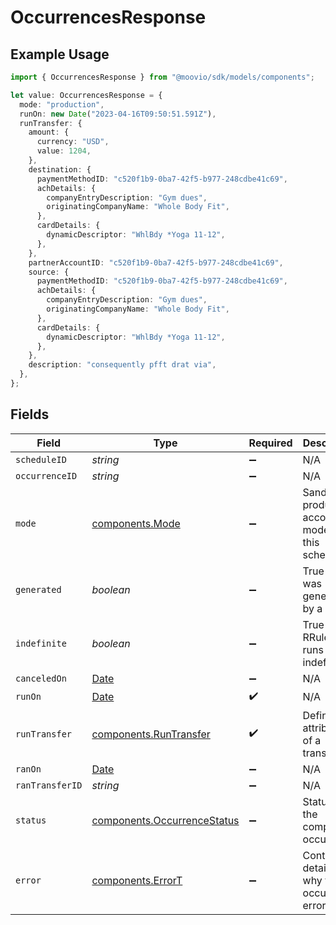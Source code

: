 # OccurrencesResponse

## Example Usage

```typescript
import { OccurrencesResponse } from "@moovio/sdk/models/components";

let value: OccurrencesResponse = {
  mode: "production",
  runOn: new Date("2023-04-16T09:50:51.591Z"),
  runTransfer: {
    amount: {
      currency: "USD",
      value: 1204,
    },
    destination: {
      paymentMethodID: "c520f1b9-0ba7-42f5-b977-248cdbe41c69",
      achDetails: {
        companyEntryDescription: "Gym dues",
        originatingCompanyName: "Whole Body Fit",
      },
      cardDetails: {
        dynamicDescriptor: "WhlBdy *Yoga 11-12",
      },
    },
    partnerAccountID: "c520f1b9-0ba7-42f5-b977-248cdbe41c69",
    source: {
      paymentMethodID: "c520f1b9-0ba7-42f5-b977-248cdbe41c69",
      achDetails: {
        companyEntryDescription: "Gym dues",
        originatingCompanyName: "Whole Body Fit",
      },
      cardDetails: {
        dynamicDescriptor: "WhlBdy *Yoga 11-12",
      },
    },
    description: "consequently pfft drat via",
  },
};
```

## Fields

| Field                                                                                         | Type                                                                                          | Required                                                                                      | Description                                                                                   | Example                                                                                       |
| --------------------------------------------------------------------------------------------- | --------------------------------------------------------------------------------------------- | --------------------------------------------------------------------------------------------- | --------------------------------------------------------------------------------------------- | --------------------------------------------------------------------------------------------- |
| `scheduleID`                                                                                  | *string*                                                                                      | :heavy_minus_sign:                                                                            | N/A                                                                                           |                                                                                               |
| `occurrenceID`                                                                                | *string*                                                                                      | :heavy_minus_sign:                                                                            | N/A                                                                                           |                                                                                               |
| `mode`                                                                                        | [components.Mode](../../models/components/mode.md)                                            | :heavy_minus_sign:                                                                            | Sandbox or production account mode of this schedule.                                          | production                                                                                    |
| `generated`                                                                                   | *boolean*                                                                                     | :heavy_minus_sign:                                                                            | True if this was generated by a RRule.                                                        |                                                                                               |
| `indefinite`                                                                                  | *boolean*                                                                                     | :heavy_minus_sign:                                                                            | True if the RRule set runs indefinitely.                                                      |                                                                                               |
| `canceledOn`                                                                                  | [Date](https://developer.mozilla.org/en-US/docs/Web/JavaScript/Reference/Global_Objects/Date) | :heavy_minus_sign:                                                                            | N/A                                                                                           |                                                                                               |
| `runOn`                                                                                       | [Date](https://developer.mozilla.org/en-US/docs/Web/JavaScript/Reference/Global_Objects/Date) | :heavy_check_mark:                                                                            | N/A                                                                                           |                                                                                               |
| `runTransfer`                                                                                 | [components.RunTransfer](../../models/components/runtransfer.md)                              | :heavy_check_mark:                                                                            | Defines the attributes of a transfer.                                                         |                                                                                               |
| `ranOn`                                                                                       | [Date](https://developer.mozilla.org/en-US/docs/Web/JavaScript/Reference/Global_Objects/Date) | :heavy_minus_sign:                                                                            | N/A                                                                                           |                                                                                               |
| `ranTransferID`                                                                               | *string*                                                                                      | :heavy_minus_sign:                                                                            | N/A                                                                                           |                                                                                               |
| `status`                                                                                      | [components.OccurrenceStatus](../../models/components/occurrencestatus.md)                    | :heavy_minus_sign:                                                                            | Status of the completed occurrence.                                                           |                                                                                               |
| `error`                                                                                       | [components.ErrorT](../../models/components/errort.md)                                        | :heavy_minus_sign:                                                                            | Contains details on why the occurrence errored.                                               |                                                                                               |
